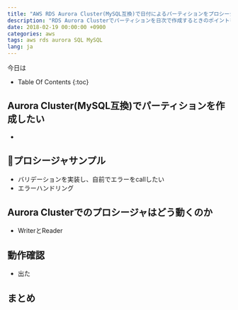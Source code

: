 ```yaml
---
title: "AWS RDS Aurora Cluster(MySQL互換)で日付によるパーティションをプロシージャで作成する"
description: "RDS Aurora Clusterでパーティションを日次で作成するときのポイントを紹介。"
date: 2018-02-19 00:00:00 +0900
categories: aws
tags: aws rds aurora SQL MySQL
lang: ja
---
```


今日は

* Table Of Contents
{:toc}


## Aurora Cluster(MySQL互換)でパーティションを作成したい
* 


## プロシージャサンプル
* バリデーションを実装し、自前でエラーをcallしたい
* エラーハンドリング



## Aurora Clusterでのプロシージャはどう動くのか
* WriterとReader


## 動作確認
* 出た

## まとめ



